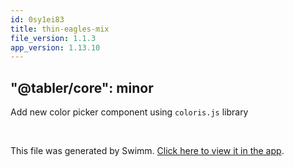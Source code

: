 ```yaml
---
id: 0sy1ei83
title: thin-eagles-mix
file_version: 1.1.3
app_version: 1.13.10
---
```


## "@tabler/core": minor

Add new color picker component using `coloris.js` library

<br/>

This file was generated by Swimm. [Click here to view it in the app](https://swimm-web-app.web.app/repos/Z2l0aHViJTNBJTNBdGFibGVyJTNBJTNBc2h1anV1dQ==/docs/0sy1ei83).
